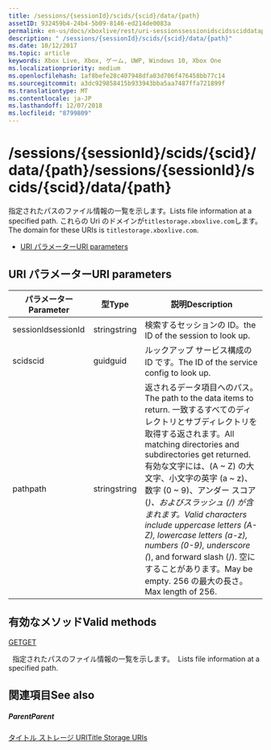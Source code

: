 ```yaml
---
title: /sessions/{sessionId}/scids/{scid}/data/{path}
assetID: 932459b4-24b4-5b09-8146-ed214de0083a
permalink: en-us/docs/xboxlive/rest/uri-sessionssessionidscidssciddatapath.html
description: " /sessions/{sessionId}/scids/{scid}/data/{path}"
ms.date: 10/12/2017
ms.topic: article
keywords: Xbox Live, Xbox, ゲーム, UWP, Windows 10, Xbox One
ms.localizationpriority: medium
ms.openlocfilehash: 1af8befe28c407948dfa03d706f476458bb77c14
ms.sourcegitcommit: a3dc929858415b933943bba5aa7487ffa721899f
ms.translationtype: MT
ms.contentlocale: ja-JP
ms.lasthandoff: 12/07/2018
ms.locfileid: "8799809"
---
```

# <a name="sessionssessionidscidssciddatapath"></a><span data-ttu-id="c2833-104">/sessions/{sessionId}/scids/{scid}/data/{path}</span><span class="sxs-lookup"><span data-stu-id="c2833-104">/sessions/{sessionId}/scids/{scid}/data/{path}</span></span>
<span data-ttu-id="c2833-105">指定されたパスのファイル情報の一覧を示します。</span><span class="sxs-lookup"><span data-stu-id="c2833-105">Lists file information at a specified path.</span></span> <span data-ttu-id="c2833-106">これらの Uri のドメインが`titlestorage.xboxlive.com`します。</span><span class="sxs-lookup"><span data-stu-id="c2833-106">The domain for these URIs is `titlestorage.xboxlive.com`.</span></span>
 
  * [<span data-ttu-id="c2833-107">URI パラメーター</span><span class="sxs-lookup"><span data-stu-id="c2833-107">URI parameters</span></span>](#ID4EV)
 
<a id="ID4EV"></a>

 
## <a name="uri-parameters"></a><span data-ttu-id="c2833-108">URI パラメーター</span><span class="sxs-lookup"><span data-stu-id="c2833-108">URI parameters</span></span>
 
| <span data-ttu-id="c2833-109">パラメーター</span><span class="sxs-lookup"><span data-stu-id="c2833-109">Parameter</span></span>| <span data-ttu-id="c2833-110">型</span><span class="sxs-lookup"><span data-stu-id="c2833-110">Type</span></span>| <span data-ttu-id="c2833-111">説明</span><span class="sxs-lookup"><span data-stu-id="c2833-111">Description</span></span>| 
| --- | --- | --- | 
| <span data-ttu-id="c2833-112">sessionId</span><span class="sxs-lookup"><span data-stu-id="c2833-112">sessionId</span></span>| <span data-ttu-id="c2833-113">string</span><span class="sxs-lookup"><span data-stu-id="c2833-113">string</span></span>| <span data-ttu-id="c2833-114">検索するセッションの ID。</span><span class="sxs-lookup"><span data-stu-id="c2833-114">the ID of the session to look up.</span></span>| 
| <span data-ttu-id="c2833-115">scid</span><span class="sxs-lookup"><span data-stu-id="c2833-115">scid</span></span>| <span data-ttu-id="c2833-116">guid</span><span class="sxs-lookup"><span data-stu-id="c2833-116">guid</span></span>| <span data-ttu-id="c2833-117">ルックアップ サービス構成の ID です。</span><span class="sxs-lookup"><span data-stu-id="c2833-117">The ID of the service config to look up.</span></span>| 
| <span data-ttu-id="c2833-118">path</span><span class="sxs-lookup"><span data-stu-id="c2833-118">path</span></span>| <span data-ttu-id="c2833-119">string</span><span class="sxs-lookup"><span data-stu-id="c2833-119">string</span></span>| <span data-ttu-id="c2833-120">返されるデータ項目へのパス。</span><span class="sxs-lookup"><span data-stu-id="c2833-120">The path to the data items to return.</span></span> <span data-ttu-id="c2833-121">一致するすべてのディレクトリとサブディレクトリを取得する返されます。</span><span class="sxs-lookup"><span data-stu-id="c2833-121">All matching directories and subdirectories get returned.</span></span> <span data-ttu-id="c2833-122">有効な文字には、(A ~ Z) の大文字、小文字の英字 (a ~ z)、数字 (0 ~ 9)、アンダー スコア (_)、およびスラッシュ (/) が含まれます。</span><span class="sxs-lookup"><span data-stu-id="c2833-122">Valid characters include uppercase letters (A-Z), lowercase letters (a-z), numbers (0-9), underscore (_), and forward slash (/).</span></span> <span data-ttu-id="c2833-123">空にすることがあります。</span><span class="sxs-lookup"><span data-stu-id="c2833-123">May be empty.</span></span> <span data-ttu-id="c2833-124">256 の最大の長さ。</span><span class="sxs-lookup"><span data-stu-id="c2833-124">Max length of 256.</span></span>| 
  
<a id="ID4EFC"></a>

 
## <a name="valid-methods"></a><span data-ttu-id="c2833-125">有効なメソッド</span><span class="sxs-lookup"><span data-stu-id="c2833-125">Valid methods</span></span>

[<span data-ttu-id="c2833-126">GET</span><span class="sxs-lookup"><span data-stu-id="c2833-126">GET</span></span>](uri-sessionssessionidscidssciddatapath-get.md)

<span data-ttu-id="c2833-127">&nbsp;&nbsp;指定されたパスのファイル情報の一覧を示します。</span><span class="sxs-lookup"><span data-stu-id="c2833-127">&nbsp;&nbsp;Lists file information at a specified path.</span></span>
 
<a id="ID4EPC"></a>

 
## <a name="see-also"></a><span data-ttu-id="c2833-128">関連項目</span><span class="sxs-lookup"><span data-stu-id="c2833-128">See also</span></span>
 
<a id="ID4ERC"></a>

 
##### <a name="parent"></a><span data-ttu-id="c2833-129">Parent</span><span class="sxs-lookup"><span data-stu-id="c2833-129">Parent</span></span> 

[<span data-ttu-id="c2833-130">タイトル ストレージ URI</span><span class="sxs-lookup"><span data-stu-id="c2833-130">Title Storage URIs</span></span>](atoc-reference-storagev2.md)

   